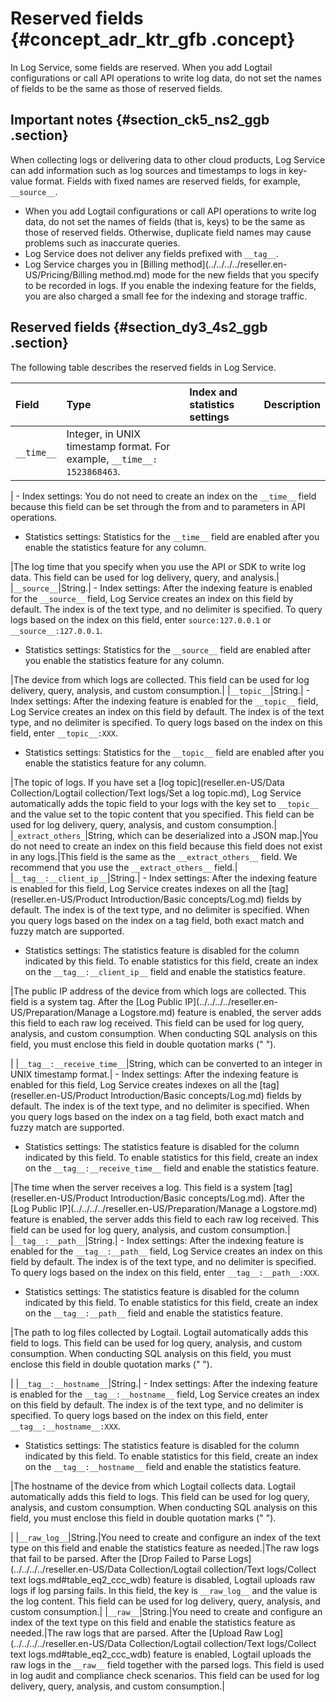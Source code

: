 # Reserved fields {#concept_adr_ktr_gfb .concept}

In Log Service, some fields are reserved. When you add Logtail configurations or call API operations to write log data, do not set the names of fields to be the same as those of reserved fields.

## Important notes {#section_ck5_ns2_ggb .section}

When collecting logs or delivering data to other cloud products, Log Service can add information such as log sources and timestamps to logs in key-value format. Fields with fixed names are reserved fields, for example, `__source__`.

-   When you add Logtail configurations or call API operations to write log data, do not set the names of fields \(that is, keys\) to be the same as those of reserved fields. Otherwise, duplicate field names may cause problems such as inaccurate queries.
-   Log Service does not deliver any fields prefixed with `__tag__`.
-   Log Service charges you in [Billing method](../../../../reseller.en-US/Pricing/Billing method.md) mode for the new fields that you specify to be recorded in logs. If you enable the indexing feature for the fields, you are also charged a small fee for the indexing and storage traffic.

## Reserved fields {#section_dy3_4s2_ggb .section}

The following table describes the reserved fields in Log Service.

|Field|Type|Index and statistics settings|Description|
|:----|:---|:----------------------------|:----------|
|`__time__`|Integer, in UNIX timestamp format. For example, `__time__: 1523868463`.

 | -   Index settings: You do not need to create an index on the `__time__` field because this field can be set through the from and to parameters in API operations.
-   Statistics settings: Statistics for the `__time__` field are enabled after you enable the statistics feature for any column.

 |The log time that you specify when you use the API or SDK to write log data. This field can be used for log delivery, query, and analysis.|
|`__source__`|String.| -   Index settings: After the indexing feature is enabled for the `__source__` field, Log Service creates an index on this field by default. The index is of the text type, and no delimiter is specified. To query logs based on the index on this field, enter `source:127.0.0.1` or `__source__:127.0.0.1`.
-   Statistics settings: Statistics for the `__source__` field are enabled after you enable the statistics feature for any column.

 |The device from which logs are collected. This field can be used for log delivery, query, analysis, and custom consumption.|
|`__topic__`|String.| -   Index settings: After the indexing feature is enabled for the `__topic__` field, Log Service creates an index on this field by default. The index is of the text type, and no delimiter is specified. To query logs based on the index on this field, enter `__topic__:XXX`.
-   Statistics settings: Statistics for the `__topic__` field are enabled after you enable the statistics feature for any column.

 |The topic of logs. If you have set a [log topic](reseller.en-US/Data Collection/Logtail collection/Text logs/Set a log topic.md), Log Service automatically adds the topic field to your logs with the key set to `__topic__` and the value set to the topic content that you specified. This field can be used for log delivery, query, analysis, and custom consumption.|
|`_extract_others_`|String, which can be deserialized into a JSON map.|You do not need to create an index on this field because this field does not exist in any logs.|This field is the same as the `__extract_others__` field. We recommend that you use the `__extract_others__` field.|
|`__tag__:__client_ip__`|String.| -   Index settings: After the indexing feature is enabled for this field, Log Service creates indexes on all the [tag](reseller.en-US/Product Introduction/Basic concepts/Log.md) fields by default. The index is of the text type, and no delimiter is specified. When you query logs based on the index on a tag field, both exact match and fuzzy match are supported.
-   Statistics settings: The statistics feature is disabled for the column indicated by this field. To enable statistics for this field, create an index on the `__tag__:__client_ip__` field and enable the statistics feature.

 |The public IP address of the device from which logs are collected. This field is a system tag. After the [Log Public IP](../../../../reseller.en-US/Preparation/Manage a Logstore.md) feature is enabled, the server adds this field to each raw log received. This field can be used for log query, analysis, and custom consumption. When conducting SQL analysis on this field, you must enclose this field in double quotation marks \(" "\).

 |
|`__tag__:__receive_time__`|String, which can be converted to an integer in UNIX timestamp format.| -   Index settings: After the indexing feature is enabled for this field, Log Service creates indexes on all the [tag](reseller.en-US/Product Introduction/Basic concepts/Log.md) fields by default. The index is of the text type, and no delimiter is specified. When you query logs based on the index on a tag field, both exact match and fuzzy match are supported.
-   Statistics settings: The statistics feature is disabled for the column indicated by this field. To enable statistics for this field, create an index on the `__tag__:__receive_time__` field and enable the statistics feature.

 |The time when the server receives a log. This field is a system [tag](reseller.en-US/Product Introduction/Basic concepts/Log.md). After the [Log Public IP](../../../../reseller.en-US/Preparation/Manage a Logstore.md) feature is enabled, the server adds this field to each raw log received. This field can be used for log query, analysis, and custom consumption.|
|`__tag__:__path__`|String.| -   Index settings: After the indexing feature is enabled for the `__tag__:__path__` field, Log Service creates an index on this field by default. The index is of the text type, and no delimiter is specified. To query logs based on the index on this field, enter `__tag__:__path__:XXX`.
-   Statistics settings: The statistics feature is disabled for the column indicated by this field. To enable statistics for this field, create an index on the `__tag__:__path__` field and enable the statistics feature.

 |The path to log files collected by Logtail. Logtail automatically adds this field to logs. This field can be used for log query, analysis, and custom consumption. When conducting SQL analysis on this field, you must enclose this field in double quotation marks \(" "\).

 |
|`__tag__:__hostname__`|String.| -   Index settings: After the indexing feature is enabled for the `__tag__:__hostname__` field, Log Service creates an index on this field by default. The index is of the text type, and no delimiter is specified. To query logs based on the index on this field, enter `__tag__:__hostname__:XXX`.
-   Statistics settings: The statistics feature is disabled for the column indicated by this field. To enable statistics for this field, create an index on the `__tag__:__hostname__` field and enable the statistics feature.

 |The hostname of the device from which Logtail collects data. Logtail automatically adds this field to logs. This field can be used for log query, analysis, and custom consumption. When conducting SQL analysis on this field, you must enclose this field in double quotation marks \(" "\).

 |
|`__raw_log__`|String.|You need to create and configure an index of the text type on this field and enable the statistics feature as needed.|The raw logs that fail to be parsed. After the [Drop Failed to Parse Logs](../../../../reseller.en-US/Data Collection/Logtail collection/Text logs/Collect text logs.md#table_eq2_ccc_wdb) feature is disabled, Logtail uploads raw logs if log parsing fails. In this field, the key is `__raw_log__` and the value is the log content. This field can be used for log delivery, query, analysis, and custom consumption.|
|`__raw__`|String.|You need to create and configure an index of the text type on this field and enable the statistics feature as needed.|The raw logs that are parsed. After the [Upload Raw Log](../../../../reseller.en-US/Data Collection/Logtail collection/Text logs/Collect text logs.md#table_eq2_ccc_wdb) feature is enabled, Logtail uploads the raw logs in the `__raw__` field together with the parsed logs. This field is used in log audit and compliance check scenarios. This field can be used for log delivery, query, analysis, and custom consumption.|

